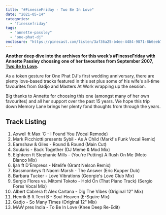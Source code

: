 ```yaml
---
title: "#FinesseFriday - Two Be In Love"
date: "2021-05-14"
categories: 
  - "finessefriday"
tags: 
  - "annette-passley"
  - "one-phat-dj"
enclosure: "https://pinecast.com/listen/3af36a25-b4ee-4484-9871-8b6eeb70a0af.m4a 71660645 audio/x-m4a "
---
```


**Another deep dive into the archives for this week’s #FinesseFriday with Annette Passley choosing one of her favourites from September 2007, [Two Be In Love](https://www.housefinesse.com/onephatdj/two-be-in-love/).**

As a token gesture for One Phat DJ's first wedding anniversary, there are plenty love-based tracks featured in this set plus some of his wife's all-time favourites from Gadjo and Masters At Work wrapping up the session.

Big thanks to Annette for choosing this one (amongst many of her own favourites) and all her support over the past 15 years. We hope this trip down Memory Lane brings her plenty fond thoughts from through the years.

## Track Listing

1. Axwell ft Max 'C - I Found You (Vocal Remode)
2. Mark Picchiotti presents Sybil - As A Child (Mark!'s Funk Vocal Remix)
3. Earnshaw & Giles - Round & Round (Main Cut)
4. Soularis - Back Together (DJ Meme & Mod Mix)
5. Eighteen ft Stephanie Mills - (You're Putting) A Rush On Me (Moto Blanco Mix)
6. Ijah ft D'Empress - Nitelife (Grant Nelson Remix)
7. Bassmonkeys ft Naomi Marsh - The Answer (Eric Kupper Dub)
8. Barbara Tucker - Love Vibrations (Georgie's Love Club Mix)
9. Sergio Flores vs. Mitomi Tokoto - Hold On (That Piano Track) (Sergio Fores Vocal Mix)
10. Albert Cabrera ft Alex Cartana - Dig The Vibes (Original 12" Mix)
11. Henrik B ft Terri B - Soul Heaven (E-Squire Mix)
12. Gadjo - So Many Times (Original 12" Mix)
13. MAW pres India - To Be In Love (Knee Deep Re-Edit)
